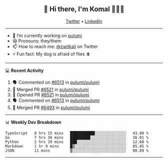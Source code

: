 <h2 align="center"> 👋 Hi there, I'm Komal 🧑🏾‍💻 </h2>
<p align="center">
    <a href="https://twitter.com/zwitkali">Twitter</a> •
    <a href="https://www.linkedin.com/in/komal-ali/">LinkedIn</a>
</p>

--------

- 🔭 I’m currently working on [pulumi](https://github.com/pulumi/pulumi)
- 😄 Pronouns: they/them
- 📫 How to reach me: [@zwitkali](https://twitter.com/zwitkali) on Twitter
- ⚡ Fun fact: My dog is afraid of flies 🪰

--------
💻 **Recent Activity**

<!--START_SECTION:activity-->
1. 🗣 Commented on [#6513](https://github.com/pulumi/pulumi/issues/6513) in [pulumi/pulumi](https://github.com/pulumi/pulumi)
2. 🎉 Merged PR [#6521](https://github.com/pulumi/pulumi/pull/6521) in [pulumi/pulumi](https://github.com/pulumi/pulumi)
3. 💪 Opened PR [#6521](https://github.com/pulumi/pulumi/pull/6521) in [pulumi/pulumi](https://github.com/pulumi/pulumi)
4. 🗣 Commented on [#6513](https://github.com/pulumi/pulumi/issues/6513) in [pulumi/pulumi](https://github.com/pulumi/pulumi)
5. 🎉 Merged PR [#6493](https://github.com/pulumi/pulumi/pull/6493) in [pulumi/pulumi](https://github.com/pulumi/pulumi)
<!--END_SECTION:activity-->

--------

📊 **Weekly Dev Breakdown**
<!--START_SECTION:waka-->
```text
TypeScript   9 hrs 15 mins   ███████████░░░░░░░░░░░░░░   43.80 % 
Go           7 hrs 36 mins   █████████░░░░░░░░░░░░░░░░   36.01 % 
Python       2 hrs 39 mins   ███░░░░░░░░░░░░░░░░░░░░░░   12.60 % 
Markdown     1 hr 9 mins     █▒░░░░░░░░░░░░░░░░░░░░░░░   05.45 % 
JSON         11 mins         ▒░░░░░░░░░░░░░░░░░░░░░░░░   00.89 % 
```
<!--END_SECTION:waka-->

--------